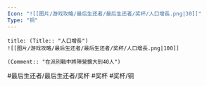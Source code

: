 ```yaml
---
Icon: "![[图片/游戏攻略/最后生还者/最后生还者/奖杯/人口增長.png|30]]"
Type: "铜"
---
```

```ad-common-bronze-trophy
title: (Title:: "人口增長")
![[图片/游戏攻略/最后生还者/最后生还者/奖杯/人口增長.png|100]]

(Comment:: "在派別戰中將陣營擴大到40人")
```

#最后生还者/最后生还者/奖杯 #奖杯 #奖杯/铜
